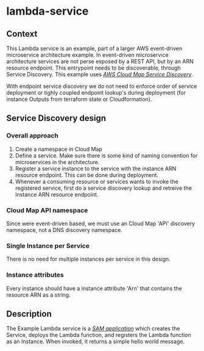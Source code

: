 # lambda-service

## Context
This Lambda service is an example, part of a larger AWS event-driven microservice architecture example.
In event-driven microservice architecture services are not perse exposed by a REST API, but by an ARN resource endpoint. 
This entrypoint needs to be discoverable, through Service Discovery. This example uses [*AWS Cloud Map Service Discovery*](https://aws.amazon.com/cloud-map/).

With endpoint service discovery we do not need to enforce order of service deployment or tighly coupled endpoint lookup's during deployment (for instance Outputs from terraform state or Cloudformation). 

## Service Discovery design

### Overall approach
1. Create a namespace in Cloud Map
2. Define a service. Make sure there is some kind of naming convention for microservices in the architecture. 
3. Register a service instance to the service with the instance ARN resource endpoint. This can be done during deployment.
4. Whenever a consuming resource or services wants to invoke the registered service, first do a service discovery lookup and retreive the instance ARN resource endpoint.

### Cloud Map API namespace 
Since were event-driven based, we must use an Cloud Map 'API' discovery namespace, not a DNS discovery namespace.

### Single Instance per Service
There is no need for multiple instances per service in this design.

### Instance attributes
Every instance should have a instance attribute 'Arn' that contains the resource ARN as a string. 

## Description
The Example Lambda service is a [*SAM application*](https://aws.amazon.com/serverless/sam/) which creates the Service, deploys the Lambda function, and registers the Lambda function as an Instance. When invoked, it returns a simple hello world message.


